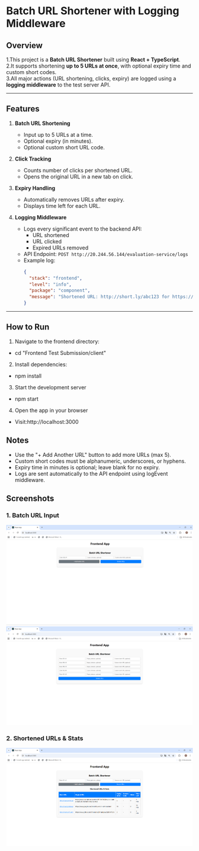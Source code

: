 # Batch URL Shortener with Logging Middleware

## Overview
1.This project is a **Batch URL Shortener** built using **React + TypeScript**.  
2.It supports shortening **up to 5 URLs at once**, with optional expiry time and custom short codes.  
3.All major actions (URL shortening, clicks, expiry) are logged using a **logging middleware** to the test server API.

---

## Features

1. **Batch URL Shortening**
   - Input up to 5 URLs at a time.
   - Optional expiry (in minutes).
   - Optional custom short URL code.

2. **Click Tracking**
   - Counts number of clicks per shortened URL.
   - Opens the original URL in a new tab on click.

3. **Expiry Handling**
   - Automatically removes URLs after expiry.
   - Displays time left for each URL.

4. **Logging Middleware**
   - Logs every significant event to the backend API:
     - URL shortened
     - URL clicked
     - Expired URLs removed
   - API Endpoint: `POST http://20.244.56.144/evaluation-service/logs`
   - Example log:
     ```json
     {
       "stack": "frontend",
       "level": "info",
       "package": "component",
       "message": "Shortened URL: http://short.ly/abc123 for https://example.com"
     }
     ```

---

## How to Run

1. Navigate to the frontend directory:

-   cd "Frontend Test Submission/client"

2. Install dependencies:

-   npm install

3. Start the development server

-   npm start

4. Open the app in your browser
   
-   Visit:http://localhost:3000

## Notes

- Use the "+ Add Another URL" button to add more URLs (max 5).
- Custom short codes must be alphanumeric, underscores, or hyphens.
- Expiry time in minutes is optional; leave blank for no expiry.
- Logs are sent automatically to the API endpoint using logEvent middleware.

## Screenshots
### 1. Batch URL Input
![Batch URL Input](./Screenshots/Screenshot%202025-09-04%20121215.png)
![Screenshot](./Screenshots/Screenshot%202025-09-04%20121244.png)
### 2. Shortened URLs & Stats
![Shortened URLs & Stats](./Screenshots/Screenshot%202025-09-04%20121332.png)



